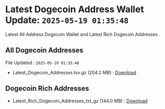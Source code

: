 # Latest Dogecoin Address Wallet Update: `2025-05-19 01:35:48`

Latest All Address Dogecoin Wallet and Latest Rich Dogecoin Addresses .

## All Dogecoin Addresses

File Updated : `2025-05-19 01:35:48`

- Latest_Dogecoin_Addresses.tsv.gz (204.2 MB) : [Download](https://github.com/Pymmdrza/Rich-Address-Wallet/releases/tag/Dogecoin)

## Dogecoin Rich Addresses

- Latest_Rich_Dogecoin_Addresses_txt_gz (144.0 MB) : [Download](https://github.com/Pymmdrza/Rich-Address-Wallet/releases/tag/Dogecoin)
